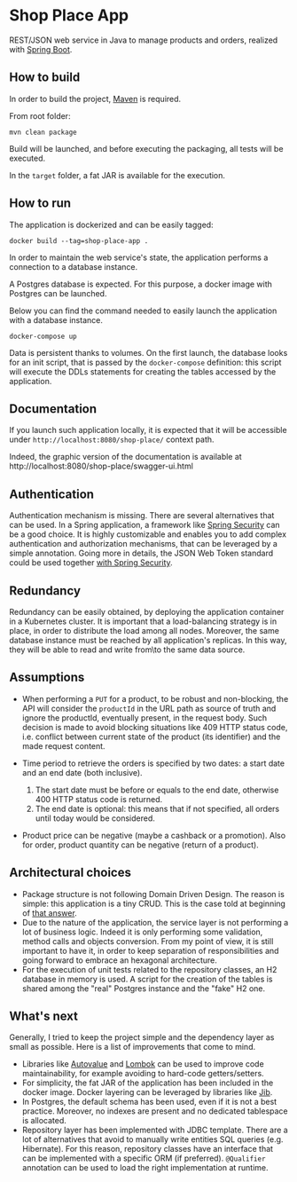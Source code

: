 # Shop Place App
REST/JSON web service in Java to manage products and orders, realized with [Spring Boot](https://spring.io/guides/gs/rest-service/).

## How to build
In order to build the project, [Maven](https://maven.apache.org/docs/3.3.9/release-notes.html) is required.

From root folder:
```
mvn clean package
```
Build will be launched, and before executing the packaging, all tests will be executed.

In the `target` folder, a fat JAR is available for the execution.

## How to run
The application is dockerized and can be easily tagged:
```
docker build --tag=shop-place-app .
```
In order to maintain the web service's state, the application performs a connection to a database instance.

A Postgres database is expected. For this purpose, a docker image with Postgres can be launched.

Below you can find the command needed to easily launch the application with a database instance.
```
docker-compose up
```
Data is persistent thanks to volumes. 
On the first launch, the database looks for an init script, that is passed by the `docker-compose` definition: this script will execute the DDLs statements for creating the tables accessed by the application.

## Documentation
If you launch such application locally, it is expected that it will be accessible under `http://localhost:8080/shop-place/` context path.

Indeed, the graphic version of the documentation is available at http://localhost:8080/shop-place/swagger-ui.html

## Authentication
Authentication mechanism is missing. There are several alternatives that can be used. In a Spring application, a framework like [Spring Security](https://spring.io/projects/spring-security) can be a good choice.
It is highly customizable and enables you to add complex authentication and authorization mechanisms, that can be leveraged by a simple annotation.
Going more in details, the JSON Web Token standard could be used together [with Spring Security](https://www.baeldung.com/spring-security-oauth-jwt).

## Redundancy
Redundancy can be easily obtained, by deploying the application container in a Kubernetes cluster. It is important that a load-balancing strategy is in place, in order to distribute the load among all nodes.
Moreover, the same database instance must be reached by all application's replicas. In this way, they will be able to read and write from\to the same data source.

## Assumptions
- When performing a `PUT` for a product, to be robust and non-blocking, the API will consider the `productId` in the URL path as source of truth and ignore the productId, eventually present, in the request body. Such decision is made to avoid blocking situations like 409 HTTP status code, i.e. conflict between current state of the product (its identifier) and the made request content.
- Time period to retrieve the orders is specified by two dates: a start date and an end date (both inclusive). 

  	1) The start date must be before or equals to the end date, otherwise 400 HTTP status code is returned.
  	2) The end date is optional: this means that if not specified, all orders until today would be considered.
- Product price can be negative (maybe a cashback or a promotion). Also for order, product quantity can be negative (return of a product).

## Architectural choices
- Package structure is not following Domain Driven Design. The reason is simple: this application is a tiny CRUD. This is the case told at beginning of [that answer](https://softwareengineering.stackexchange.com/a/365202).
- Due to the nature of the application, the service layer is not performing a lot of business logic. Indeed it is only performing some validation, method calls and objects conversion. From my point of view, it is still important to have it, in order to keep separation of responsibilities and going forward to embrace an hexagonal architecture.
- For the execution of unit tests related to the repository classes, an H2 database in memory is used. A script for the creation of the tables is shared among the "real" Postgres instance and the "fake" H2 one.

## What's next
Generally, I tried to keep the project simple and the dependency layer as small as possible. Here is a list of improvements that come to mind.

- Libraries like [Autovalue](https://github.com/google/auto/blob/master/value/userguide/index.md) and [Lombok](https://projectlombok.org/) can be used to improve code maintainability, for example avoiding to hard-code getters/setters.
- For simplicity, the fat JAR of the application has been included in the docker image. Docker layering can be leveraged by libraries like [Jib](https://github.com/GoogleContainerTools/jib).
- In Postgres, the default schema has been used, even if it is not a best practice. Moreover, no indexes are present and no dedicated tablespace is allocated.
- Repository layer has been implemented with JDBC template. There are a lot of alternatives that avoid to manually write entities SQL queries (e.g. Hibernate). For this reason, repository classes have an interface that can be implemented with a specific ORM (if preferred). `@Qualifier` annotation can be used to load the right implementation at runtime.
